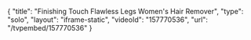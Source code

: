 {
    "title": "Finishing Touch Flawless Legs Women's Hair Remover",
    "type": "solo",
    "layout": "iframe-static",
    "videoId": "157770536",
    "url": "\/tvpembed\/157770536"
}